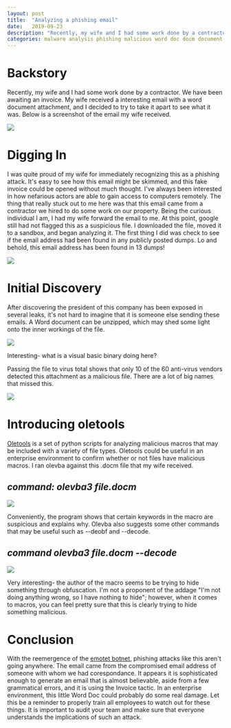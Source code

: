 ```yaml
---
layout: post
title:  "Analyzing a phishing email"
date:   2019-09-23
description: "Recently, my wife and I had some work done by a contractor. We have been awaiting an invoice. My wife received a interesting email with a word document attachment, and I decided to try to take it apart to see what it was."
categories: malware analysis phishing malicious word doc docm document
---
```


Backstory
=========

Recently, my wife and I had some work done by a contractor. We have been awaiting an invoice. My wife received a interesting email with a word document attachment,
and I decided to try to take it apart to see what it was.
Below is a screenshot of the email my wife received.

<img src="https://werdinfosec.com/images/2019-09-23/image1.png" class="centered" />

Digging In
============

I was quite proud of my wife for immediately recognizing this as a phishing attack. It's easy to see how this email might be skimmed, and this fake invoice could be opened without much thought.
I've always been interested in how nefarious actors are able to gain access to computers remotely.
The thing that really stuck out to me here was that this email came from a contractor we hired to do some work on our property. Being the curious individual I am, I had my wife forward the email to me.
At this point, google still had not flagged this as a suspicious file. I downloaded the file, moved it to a sandbox, and began analyzing it.
The first thing I did was check to see if the email address had been found in any publicly posted dumps.
Lo and behold, this email address has been found in 13 dumps!

<img src="https://werdinfosec.com/images/2019-09-23/image2.png" class="centered" />  

Initial Discovery
=================

After discovering the president of this company has been exposed in several leaks, it's not hard to imagine that it is someone else sending these emails.
A Word document can be unzipped, which may shed some light onto the inner workings of the file.

<img src="https://werdinfosec.com/images/2019-09-23/image3.png" class="centered" />

Interesting- what is a visual basic binary doing here?

Passing the file to virus total shows that only 10 of the 60 anti-virus vendors detected this attachment as a malicious file.
There are a lot of big names that missed this.

<img src="https://werdinfosec.com/images/2019-09-23/image4.png" class="centered" />

Introducing oletools
====================

[Oletools] is a set of python scripts for analyzing malicious macros that may be included with a variety of file types.
Oletools could be useful in an enterprise environment to confirm whether or not files have malicious macros.
I ran olevba against this .docm file that my wife received.

*command: olevba3 file.docm*
---------------------------
<img src="https://werdinfosec.com/images/2019-09-23/image5.png" class="centered" />

Conveniently, the program shows that certain keywords in the macro are suspicious and explains why. Olevba also suggests some other commands that may be useful such as --deobf and --decode.

*command olevba3 file.docm --decode*
------------------------------------
<img src="https://werdinfosec.com/images/2019-09-23/image6.png" class="centered" />

Very interesting- the author of the macro seems to be trying to hide something through obfuscation. I'm not a proponent of the addage "I'm not doing anything wrong, so I have nothing to hide";
however, when it comes to macros, you can feel pretty sure that this is clearly trying to hide something malicious.

Conclusion
==========

With the reemergence of the [emotet botnet], phishing attacks like this aren't going anywhere. The email came from the compromised email address of someone with whom we had corespondance.
It appears it is sophisticated enough to generate an email that is almost believable, aside from a few grammatical errors, and it is using the Invoice tactic.
In an enterprise environment, this little Word Doc could probably do some real damage. Let this be a reminder to properly train all employees to watch out for these things.
It is important to audit your team and make sure that everyone understands the implications of such an attack.

[oletools]: https://github.com/decalage2/oletools/wiki/Install
[emotet botnet]: https://en.wikipedia.org/wiki/Emotet
